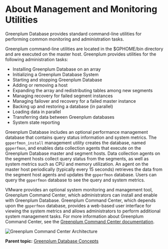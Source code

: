 # About Management and Monitoring Utilities 

Greenplum Database provides standard command-line utilities for performing common monitoring and administration tasks.

Greenplum command-line utilities are located in the $GPHOME/bin directory and are executed on the master host. Greenplum provides utilities for the following administration tasks:

-   Installing Greenplum Database on an array
-   Initializing a Greenplum Database System
-   Starting and stopping Greenplum Database
-   Adding or removing a host
-   Expanding the array and redistributing tables among new segments
-   Managing recovery for failed segment instances
-   Managing failover and recovery for a failed master instance
-   Backing up and restoring a database \(in parallel\)
-   Loading data in parallel
-   Transferring data between Greenplum databases
-   System state reporting

Greenplum Database includes an optional performance management database that contains query status information and system metrics. The `gpperfmon_install` management utility creates the database, named `gpperfmon`, and enables data collection agents that execute on the Greenplum Database master and segment hosts. Data collection agents on the segment hosts collect query status from the segments, as well as system metrics such as CPU and memory utilization. An agent on the master host periodically \(typically every 15 seconds\) retrieves the data from the segment host agents and updates the `gpperfmon` database. Users can query the `gpperfmon` database to see the query and system metrics.

VMware provides an optional system monitoring and management tool, Greenplum Command Center, which administrators can install and enable with Greenplum Database. Greenplum Command Center, which depends upon the `gpperfmon` database, provides a web-based user interface for viewing the system metrics and allows administrators to perform additional system management tasks. For more information about Greenplum Command Center, see the [Greenplum Command Center documentation](https://docs.vmware.com/en/VMware-Greenplum-Command-Center/index.html).

![Greenplum Command Center Architecture](../graphics/cc_arch_gpdb.png "Greenplum Command Center Architecture")

**Parent topic:** [Greenplum Database Concepts](../intro/partI.html)

